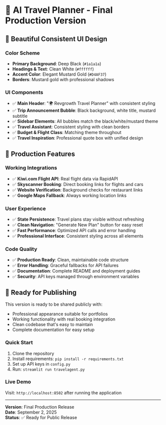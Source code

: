 # 🎉 AI Travel Planner - Final Production Version

## 🎨 **Beautiful Consistent UI Design**

### Color Scheme
- **Primary Background**: Deep Black (`#1a1a1a`)
- **Headings & Text**: Clean White (`#ffffff`)
- **Accent Color**: Elegant Mustard Gold (`#D4AF37`)
- **Borders**: Mustard gold with professional shadows

### UI Components
- ✅ **Main Header**: "🌍 Revgrowth Travel Planner" with consistent styling
- ✅ **Trip Announcement Bubble**: Black background, white title, mustard subtitle
- ✅ **Sidebar Elements**: All bubbles match the black/white/mustard theme
- ✅ **Travel Assistant**: Consistent styling with clean borders
- ✅ **Budget & Flight Class**: Matching theme throughout
- ✅ **Travel Inspiration**: Professional quote box with unified design

## 🚀 **Production Features**

### Working Integrations
- ✅ **Kiwi.com Flight API**: Real flight data via RapidAPI
- ✅ **Skyscanner Booking**: Direct booking links for flights and cars
- ✅ **Website Verification**: Background checks for restaurant links
- ✅ **Google Maps Fallback**: Always working location links

### User Experience
- ✅ **State Persistence**: Travel plans stay visible without refreshing
- ✅ **Clean Navigation**: "Generate New Plan" button for easy reset
- ✅ **Fast Performance**: Optimized API calls and error handling
- ✅ **Professional Interface**: Consistent styling across all elements

### Code Quality
- ✅ **Production Ready**: Clean, maintainable code structure
- ✅ **Error Handling**: Graceful fallbacks for API failures
- ✅ **Documentation**: Complete README and deployment guides
- ✅ **Security**: API keys managed through environment variables

## 📱 **Ready for Publishing**

This version is ready to be shared publicly with:
- Professional appearance suitable for portfolios
- Working functionality with real booking integration
- Clean codebase that's easy to maintain
- Complete documentation for easy setup

### Quick Start
1. Clone the repository
2. Install requirements: `pip install -r requirements.txt`
3. Set up API keys in `config.py`
4. Run: `streamlit run travelagent.py`

### Live Demo
Visit: `http://localhost:8502` after running the application

---

**Version**: Final Production Release  
**Date**: September 2, 2025  
**Status**: ✅ Ready for Public Release
